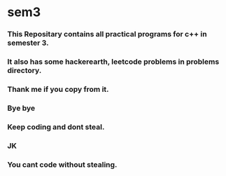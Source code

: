 # sem3
### This Repositary contains all practical programs for c++ in semester 3.
### It also has some hackerearth, leetcode problems in problems directory.
### Thank me if you copy from it. 
### Bye bye
### Keep coding and dont steal.
### JK
### You cant code without stealing.